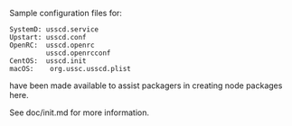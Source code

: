 Sample configuration files for:
```
SystemD: usscd.service
Upstart: usscd.conf
OpenRC:  usscd.openrc
         usscd.openrcconf
CentOS:  usscd.init
macOS:    org.ussc.usscd.plist
```
have been made available to assist packagers in creating node packages here.

See doc/init.md for more information.
